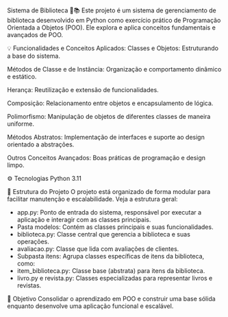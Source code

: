 Sistema de Biblioteca 🏫📚
Este projeto é um sistema de gerenciamento de biblioteca desenvolvido em Python como exercício prático de Programação Orientada a Objetos (POO). Ele explora e aplica conceitos fundamentais e avançados de POO.

💡 Funcionalidades e Conceitos Aplicados:
Classes e Objetos: Estruturando a base do sistema.

Métodos de Classe e de Instância: Organização e comportamento dinâmico e estático.

Herança: Reutilização e extensão de funcionalidades.

Composição: Relacionamento entre objetos e encapsulamento de lógica.

Polimorfismo: Manipulação de objetos de diferentes classes de maneira uniforme.

Métodos Abstratos: Implementação de interfaces e suporte ao design orientado a abstrações.

Outros Conceitos Avançados: Boas práticas de programação e design limpo.

⚙️ Tecnologias
Python 3.11

📁 Estrutura do Projeto
O projeto está organizado de forma modular para facilitar manutenção e escalabilidade. Veja a estrutura geral:
<ul>
<li>app.py: Ponto de entrada do sistema, responsável por executar a aplicação e interagir com as classes principais.</li>

<li>Pasta modelos: Contém as classes principais e suas funcionalidades.</li>

<li>biblioteca.py: Classe central que gerencia a biblioteca e suas operações.</li>

<li>avaliacao.py: Classe que lida com avaliações de clientes.</li>

<li>Subpasta itens: Agrupa classes específicas de itens da biblioteca, como:</li>

<li>item_biblioteca.py: Classe base (abstrata) para itens da biblioteca.</li>

<li>livro.py e revista.py: Classes especializadas para representar livros e revistas.</li>
</ul>

🚀 Objetivo
Consolidar o aprendizado em POO e construir uma base sólida enquanto desenvolve uma aplicação funcional e escalável.
